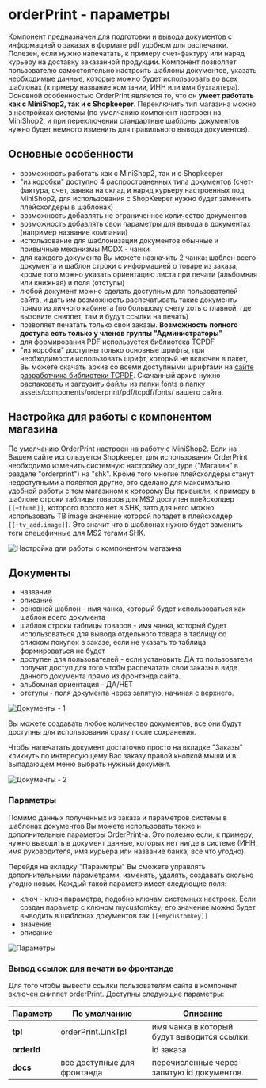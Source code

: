 # orderPrint - параметры

Компонент предназначен для подготовки и вывода документов с информацией о заказах в формате pdf удобном для распечатки. Полезен, если нужно напечатать, к примеру счет-фактуру или наряд курьеру на доставку заказанной продукции. Компонент позволяет пользователю самостоятельно настроить шаблоны документов, указать необходимые данные, которые можно будет использовать во всех шаблонах (к прмеру название компании, ИНН или имя бухгалтера). Основной особенностью OrderPrint является то, что он **умеет работать как с MiniShop2, так и с Shopkeeper**. Переключить тип магазина можно в настройках системы (по умолчанию компонент настроен на MiniShop2, и при переключении стандартные шаблоны документов нужно будет немного изменить для правильного вывода документов).

## Основные особенности

* возможность работать как с MiniShop2, так и с Shopkeeper
* "из коробки" доступно 4 распространенных типа документов (счет-фактура, счет, заявка на склад и наряд курьеру настроенных под MiniShop2, для использования с ShopKeeper нужно будет заменить плейсхолдеры в шаблонах)
* возможность добавлять не ограниченное количество документов
* возможность добавлять свои параметры для вывода в документах (например название компании)
* использование для шаблонизации документов обычные и привычные механизмы MODX - чанки
* для каждого документа Вы можете назначить 2 чанка: шаблон всего документа и шаблон строки с информацией о товаре из заказа, кроме того можно указать ориентацию листа при печати (альбомная или книжная) и поля (отступы)
* любой документ можно сделать доступным для пользователей сайта, и дать им возможность распечатывать такие документы прямо из личного кабинета (по большому счету хоть с главной, где вызовите сниппет, там и будут ссылки на печать)
* позволяет печатать только свои заказы. **Возможность полного доступа есть только у членов группы "Администраторы"**
* для формирования PDF используется библиотека [TCPDF](http://www.tcpdf.org/)
* "из коробки" доступны только основные шрифты, при необходимости использовать шрифт, который не включен в пакет, Вы можете скачать архив со всеми доступными шрифтами на [сайте разработчика библиотеки TCPDF](http://www.tcpdf.org/). Скачанный архив нужно распаковать и загрузить файлы из папки fonts в папку assets/components/orderprint/pdf/tcpdf/fonts/ вашего сайта.

## Настройка для работы с компонентом магазина

По умолчанию OrderPrint настроен на работу с MiniShop2. Если на Вашем сайте используется Shopkeeper, для использования OrderPrint необходимо изменить системную настройку opr_type ("Магазин" в разделе "orderprint") на "shk". Кроме того многие плейсхолдеры станут недоступными а появятся другие, это сделано для максимально удобной работы с тем магазином к которому Вы привыкли, к примеру в шаблоне строки таблицы товаров для MS2 доступен плейсхолдер `[[+thumb]]`, которого просто нет в SHK, зато для него можно использовать ТВ image значение которой попадет в плейсхолдер `[[+tv_add.image]]`. Это значит что в шаблонах нужно будет заменить теги спецефичные для MS2 тегами SHK.

![Настройка для работы с компонентом магазина](https://file.modx.pro/files/d/3/0/d304fe6fba31836932c5078552067505.png)

## Документы

* название
* описание
* основной шаблон - имя чанка, который будет использоваться как шаблон всего документа
* шаблон строки таблицы товаров - имя чанка, который будет использоваться для вывода отдельного товара в таблицу со списком покупок в заказе, если не указать то таблица формироваться не будет
* доступен для пользователей - если установить ДА то пользователи получат доступ для того чтобы распечатать свои заказы в виде данного документа прямо из фронтэнда сайта.
* альбомная ориентация - ДА/НЕТ
* отступы - поля документа через запятую, начиная с верхнего.

![Документы - 1](https://file.modx.pro/files/b/1/1/b117448eccebd86514aa2777edd1aab6.png)

Вы можете создавать любое количество документов, все они будут доступны для использования сразу после сохранения.

Чтобы напечатать документ достаточно просто на вкладке "Заказы" кликнуть по интересующему Вас заказу правой кнопкой мыши и в выпадающем меню выбрать нужный документ.

![Документы - 2](https://file.modx.pro/files/3/c/3/3c3a98c4cdae9b9d6b5a2b67211b0b6b.png)

### Параметры

Помимо данных полученных из заказа и параметров системы в шаблонах документов Вы можете использовать также и дополнительные параметры OrderPrint-а. Это полезно если, к примеру, нужно выводить в документ данные, которых нет нигде в системе (ИНН, имя руководителя, имя курьера или название банка, всё что угодно).

Перейдя на вкладку "Параметры" Вы сможете управлять дополнительными параметрами, изменять, удалять, создавать сколько угодно новых. Каждый такой параметр имеет следующие поля:

* ключ - ключ параметра, подобно ключам системных настроек. Если создан параметр с ключом mycustomkey, его значение можно будет выводить в шаблонах документов так `[[+mycustomkey]]`
* значение
* описание

![Параметры](https://file.modx.pro/files/0/b/7/0b78713cb7d1faad3032a043ba2168d4.png)

### Вывод ссылок для печати во фронтэнде

Для того чтобы вывести ссылки пользователям сайта в компонент включен сниппет orderPrint. Доступны следующие параметры:

| Параметр    | По умолчанию                | Описание                                    |
| ----------- | --------------------------- | ------------------------------------------- |
| **tpl**     | orderPrint.LinkTpl          | имя чанка в который будут выводится ссылки. |
| **orderId** |                             | id заказа                                   |
| **docs**    | все доступные для фронтэнда | перечисленные через запятую id документов.  |

